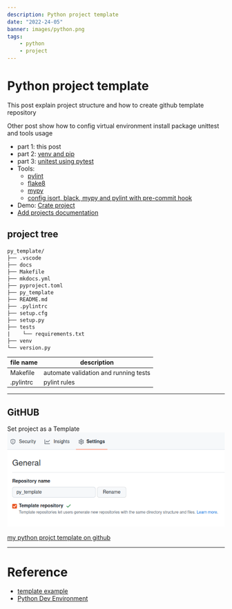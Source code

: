 ```yaml
---
description: Python project template
date: "2022-24-05"
banner: images/python.png
tags:
    - python
    - project
---
```

# Python project template

This post explain project structure and how to create github template repository

Other post show how to config virtual environment install package unittest and tools usage

- part 1: this post
- part 2: [venv and pip](venv_pip_and_requirements)
- part 3: [unitest using pytest](project_unittest)
- Tools:
    * [pylint](pylint.md)
    * [flake8](flake8.md)
    * [mypy](mypy.md)
    * [config isort, black, mypy and pylint with pre-commit hook](pre_commit.md)
- Demo: [Crate project](use_case.md)
- [Add projects documentation](docs.md)






## project tree
```
py_template/
├── .vscode
├── docs
├── Makefile
├── mkdocs.yml
├── pyproject.toml
├── py_template
├── README.md
├── .pylintrc
├── setup.cfg
├── setup.py
├── tests
|    └── requirements.txt
├── venv
└── version.py

```

| file name  | description  |
|---|---|
| Makefile  | automate validation and running tests  |
| .pylintrc | pylint rules |

---

## GitHUB
Set project as a Template
![](images/github_template.png)


[my python projct template on github](https://github.com/robobe/py_template)


---


# Reference
- [template example](https://github.com/overfitted-cat/from-pybase)
- [Python Dev Environment](https://dev.to/bowmanjd/python-dev-environment-part-3-dependencies-with-installrequires-and-requirements-txt-kk3)

